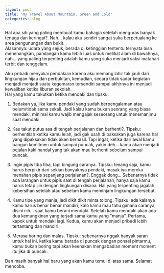 ```yaml
---
layout: post
title: 'My Travel About Mountain, Green and Cold'
categories: blog
---
```


Hal apa sih yang paling membuat kamu bahagia setelah menguras banyak tenaga dan keringat?. Nah... kalau aku sendiri sangat suka berpetualang ke area pengunungan dan bukit.
<br/>
Alasannya: udara yang sejuk, berada di ketinggian tententu ternyata bisa menenangkan, pandangan kamu lebih luas untuk melihat alam di bawahnya, nah... yang paling terpenting adalah kamu yang suka menjadi saksi matahari terbit dan tenggelam. 
<br/>

Aku pribadi menyukai pendakian karena aku memang lahir tak jauh dari lingkungan hijau dan perbukitan, kemudian, secara tidak sadar kegiatan menjadi menjadi suatu kegemaran tersendiri sampai akhirnya ini menjadi kewajiban ketika liburan sekolah. 
<br>
Hal yang kamu takutkan ketika mendaki dan tipsku:
1. Bedakan ya, jika kamu pendaki yang sudah berpengalaman atau belum/tidak sama sekali. Jadi kalau kamu bukan seorang yang biasa mendaki, minimal kamu wajib mengajak seseorang untuk menemanimu saat mendaki

2. Kau takut putus asa di tengah perjalanan dan berhenti?. Tipsku: berhentilah ketika kamu lelah, jadi gak usah di paksakan juga karena hal yang dipaksakan tidak akan berhasil. Tapi ingat, ketika dari awal kamu bangun komitmen untuk sampai puncak, yakin deh... kamu akan menjadi pejalan kaki handal yang tak akan mau berhenti sebelum sampai puncak. 

3. Ingin pipis tiba tiba, tapi bingung caranya. Tipsku: tenang saja, kamu harus berpikir dari sekian banyaknya pendaki, masak iya mereka menahan pipis sepanjang perjalanan?. Enggak dong... 
Sebenarnya tidak ada larangan untuk pipis saat di tengah perjalanan, hanya saja kamu harus tetap ijin dengan lingkungan disana. Hal yang terpenting jagalah kebersihan setelah atau sebelum kamu meminjam lingkungan tersebut.

4. Kamu tipe yang manja, jadi dikit dikit minta tolong. Tipsku: ada kalanya kamu harus benar benar mandiri, kalo kamu mau tahu gimana caranya, disini nih... saat kamu berani mendaki. Setelah kamu mendaki akan ada dua kemungkinan yang terjadi sama kamu yang  "manja". Pertama, kapok untuk mendaki lagi. Kedua, kamu akan menjadi pribadi lebih tertantang dan mandiri. 

5. Merasa boring dan malas. Tipsku: sebenarnya nggak banyak saran untuk hal ini, ketika kamu berada di puncak dengan ponsel pintarmu, kamu bukan boring tapi akan keenakan mengabadian moment moment itu jika di puncak. 

Dan masih banyak  hal baru yang akan kamu temui di atas sama. Selamat mencoba. 
